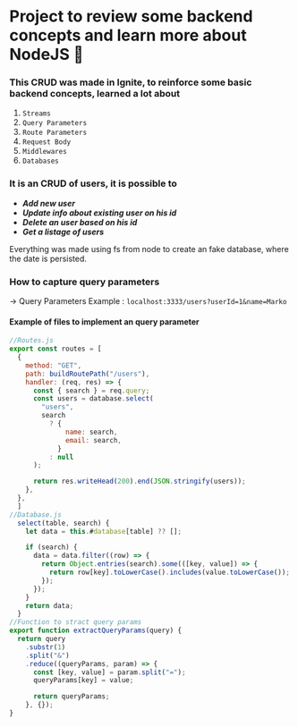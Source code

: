# Project to review some backend concepts and learn more about NodeJS 🤩

### This CRUD was made in Ignite, to reinforce some basic backend concepts, learned a lot about

1. `Streams`
2. `Query Parameters`
3. `Route Parameters`
4. `Request Body`
5. `Middlewares`
6. `Databases`

### It is an CRUD of users, it is possible to

- **_Add new user_**
- **_Update info about existing user on his id_**
- **_Delete an user based on his id_**
- **_Get a listage of users_**

Everything was made using fs from node to create an fake database, where the date is persisted.

### How to capture query parameters

-> Query Parameters Example : `localhost:3333/users?userId=1&name=Marko`

#### Example of files to implement an query parameter

```javascript
//Routes.js
export const routes = [
  {
    method: "GET",
    path: buildRoutePath("/users"),
    handler: (req, res) => {
      const { search } = req.query;
      const users = database.select(
        "users",
        search
          ? {
              name: search,
              email: search,
            }
          : null
      );

      return res.writeHead(200).end(JSON.stringify(users));
    },
  },
  ]
//Database.js
  select(table, search) {
    let data = this.#database[table] ?? [];

    if (search) {
      data = data.filter((row) => {
        return Object.entries(search).some(([key, value]) => {
          return row[key].toLowerCase().includes(value.toLowerCase());
        });
      });
    }
    return data;
  }
//Function to stract query params
export function extractQueryParams(query) {
  return query
    .substr(1)
    .split("&")
    .reduce((queryParams, param) => {
      const [key, value] = param.split("=");
      queryParams[key] = value;

      return queryParams;
    }, {});
}

```

